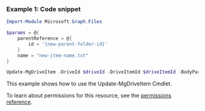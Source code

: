 ### Example 1: Code snippet

```powershell
Import-Module Microsoft.Graph.Files

$params = @{
	parentReference = @{
		id = '{new-parent-folder-id}'
	}
	name = "new-item-name.txt"
}

Update-MgDriveItem -DriveId $driveId -DriveItemId $driveItemId -BodyParameter $params
```
This example shows how to use the Update-MgDriveItem Cmdlet.

To learn about permissions for this resource, see the [permissions reference](/graph/permissions-reference).

